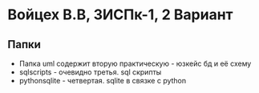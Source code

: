 # Войцех В.В, 3ИСПк-1, 2 Вариант

## Папки
- Папка uml содержит вторую практическую - юзкейс бд и её схему
- sqlscripts - очевидно третья. sql скрипты
- pythonsqlite - четвертая. sqlite в связке с python